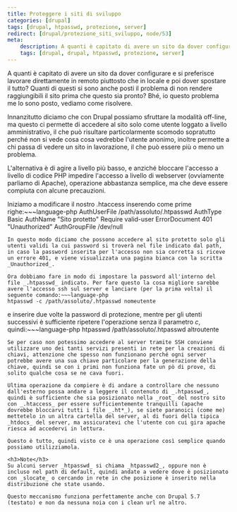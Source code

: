 ```yaml
---
title: Proteggere i siti di sviluppo
categories: [drupal]
tags: [drupal, htpasswd, protezione, server]
redirect: [drupal/protezione_siti_sviluppo, node/53]
meta:
    description: A quanti è capitato di avere un sito da dover configurare e si preferisce lavorare direttamente in remoto piuttosto che in locale e poi dover spostare il tutto? Quanti di questi si sono anche posti il problema di non rendere raggiungibili il sito prima che questo sia pronto? Bhé, io questo problema me lo sono posto, vediamo come risolvere.
    tags: [drupal, drupal, htpasswd, protezione, server]
---
```

A quanti è capitato di avere un sito da dover configurare e si preferisce lavorare direttamente in remoto piuttosto che in locale e poi dover spostare il tutto? Quanti di questi si sono anche posti il problema di non rendere raggiungibili il sito prima che questo sia pronto? Bhé, io questo problema me lo sono posto, vediamo come risolvere.<!--break-->

Innanzitutto diciamo che con Drupal possiamo sfruttare la modalità  off-line, ma questo ci permette di accedere al sito solo come utente loggato a livello amministrativo, il che può risultare particolarmente scomodo sopratutto perché non si vede cosa cosa vedrebbe l'utente anonimo, inoltre permette a chi passa di vedere un sito in lavorazione, il che può essere più o meno un problema.

L'alternativa è di agire a livello più basso, e anziché bloccare l'accesso a livello di codice PHP impedire l'accesso a livello di webserver (ovviamente parliamo di Apache), operazione abbastanza semplice, ma che deve essere compiuta con alcune precauzioni.

Iniziamo a modificare il nostro .htaccess inserendo come prime righe:~~~language-php
AuthUserFile /path/assoluto/.htpasswd
AuthType  Basic
AuthName  "Sito protetto"
Require valid-user
ErrorDocument 401 "Unauthorized"
AuthGroupFile /dev/null
~~~
In questo modo diciamo che possono accedere al sito protetto solo gli utenti validi la cui password si troverà nel file indicato dal path, in caso la password inserita per l'accesso non sia corretta si riceve un errore 401, e viene visualizzata una pagina bianca con la scritta _Unauthorized_.

Ora dobbiamo fare in modo di impostare la password all'interno del file _.htpasswd_ indicato. Per fare questo la cosa migliore sarebbe avere l'accesso ssh sul server e lanciare (per la prima volta) il seguente comando:~~~language-php
htpasswd -c /path/assoluto/.htpasswd nomeutente
~~~
e inserire due volte la password di protezione, mentre per gli utenti successivi è sufficiente ripetere l'operazione senza il parametro _c_, quindi:~~~language-php
htpasswd /path/assoluto/.htpasswd altroutente
~~~
Se per caso non potessimo accedere al server tramite SSH conviene utilizzare uno dei tanti servizi presenti in rete per la creazioni di chiavi, attenzione che spesso non funzionano perché ogni server potrebbe avere una sua chiave particolare per la generazione della chiave, quindi se con i primi non funziona fate un pò di prove, di solito qualche cosa se ne cava fuori.

Ultima operazione da compiere è di andare a controllare che nessuno dall'esterno possa andare a leggere il contenuto di _.htpasswd_, quindi è sufficiente che sia posizionato nella _root_ del nostro sito con _.htaccess_ per essere sufficientemente tranquilli (apache dovrebbe bloccarvi tutti i file _.ht*_), se siete paranoici (come me) mettetelo in un altra cartella del server, al di fuori della tipica _htdocs_ del server, ma assicuratevi che l'utente con cui gira apache riesca ad accedervi in lettura.

Questo è tutto, quindi visto ce è una operazione così semplice quando possiamo utilizziamola.

<h3>Note</h3>
Su alcuni server _htpasswd_ si chiama _htpasswd2_, oppure non è incluso nel path di default, quindi andate a vedere dove è posizionato con _slocate_ o cercando in rete in che posizione è inserito nella distribuzione che state usando.

Questo meccanismo funziona perfettamente anche con Drupal 5.7 (testato) e non da nessuna noia con i clean url ne altro.